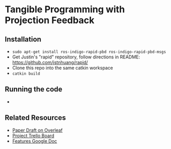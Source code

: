 # Tangible Programming with Projection Feedback

## Installation

* `sudo apt-get install ros-indigo-rapid-pbd ros-indigo-rapid-pbd-msgs`
* Get Justin's "rapid" repository, follow directions in README: https://github.com/jstnhuang/rapid/
* Clone this repo into the same catkin workspace
* `catkin build`

## Running the code
* 

## Related Resources

* [Paper Draft on Overleaf](https://www.overleaf.com/13574742ggvqhfqwykcf#/52459393/)
* [Project Trello Board](https://trello.com/b/cvbbPuTW/robotist)
* [Features Google Doc](https://docs.google.com/document/d/1Gm72iThVGF9JRcLxdMo6OA2camkEGLVlno-4pqc9aY8/edit)
